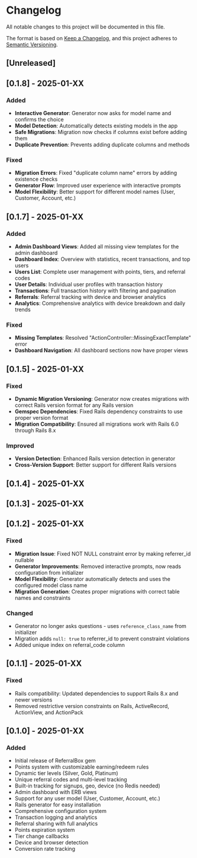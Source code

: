 # Changelog

All notable changes to this project will be documented in this file.

The format is based on [Keep a Changelog](https://keepachangelog.com/en/1.0.0/),
and this project adheres to [Semantic Versioning](https://semver.org/spec/v2.0.0.html).

## [Unreleased]

## [0.1.8] - 2025-01-XX

### Added
- **Interactive Generator**: Generator now asks for model name and confirms the choice
- **Model Detection**: Automatically detects existing models in the app
- **Safe Migrations**: Migration now checks if columns exist before adding them
- **Duplicate Prevention**: Prevents adding duplicate columns and methods

### Fixed
- **Migration Errors**: Fixed "duplicate column name" errors by adding existence checks
- **Generator Flow**: Improved user experience with interactive prompts
- **Model Flexibility**: Better support for different model names (User, Customer, Account, etc.)

## [0.1.7] - 2025-01-XX

### Added
- **Admin Dashboard Views**: Added all missing view templates for the admin dashboard
- **Dashboard Index**: Overview with statistics, recent transactions, and top users
- **Users List**: Complete user management with points, tiers, and referral codes
- **User Details**: Individual user profiles with transaction history
- **Transactions**: Full transaction history with filtering and pagination
- **Referrals**: Referral tracking with device and browser analytics
- **Analytics**: Comprehensive analytics with device breakdown and daily trends

### Fixed
- **Missing Templates**: Resolved "ActionController::MissingExactTemplate" error
- **Dashboard Navigation**: All dashboard sections now have proper views

## [0.1.5] - 2025-01-XX

### Fixed
- **Dynamic Migration Versioning**: Generator now creates migrations with correct Rails version format for any Rails version
- **Gemspec Dependencies**: Fixed Rails dependency constraints to use proper version format
- **Migration Compatibility**: Ensured all migrations work with Rails 6.0 through Rails 8.x

### Improved
- **Version Detection**: Enhanced Rails version detection in generator
- **Cross-Version Support**: Better support for different Rails versions

## [0.1.4] - 2025-01-XX

## [0.1.3] - 2025-01-XX

## [0.1.2] - 2025-01-XX

### Fixed
- **Migration Issue**: Fixed NOT NULL constraint error by making referrer_id nullable
- **Generator Improvements**: Removed interactive prompts, now reads configuration from initializer
- **Model Flexibility**: Generator automatically detects and uses the configured model class name
- **Migration Generation**: Creates proper migrations with correct table names and constraints

### Changed
- Generator no longer asks questions - uses `reference_class_name` from initializer
- Migration adds `null: true` to referrer_id to prevent constraint violations
- Added unique index on referral_code column

## [0.1.1] - 2025-01-XX

### Fixed
- Rails compatibility: Updated dependencies to support Rails 8.x and newer versions
- Removed restrictive version constraints on Rails, ActiveRecord, ActionView, and ActionPack

## [0.1.0] - 2025-01-XX

### Added
- Initial release of ReferralBox gem
- Points system with customizable earning/redeem rules
- Dynamic tier levels (Silver, Gold, Platinum)
- Unique referral codes and multi-level tracking
- Built-in tracking for signups, geo, device (no Redis needed)
- Admin dashboard with ERB views
- Support for any user model (User, Customer, Account, etc.)
- Rails generator for easy installation
- Comprehensive configuration system
- Transaction logging and analytics
- Referral sharing with full analytics
- Points expiration system
- Tier change callbacks
- Device and browser detection
- Conversion rate tracking 